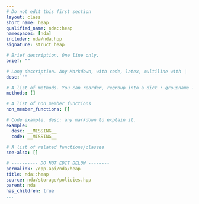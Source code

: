 ```yaml
---
# Do not edit this first section
layout: class
short_name: heap
qualified_name: nda::heap
namespaces: [nda]
includer: nda/nda.hpp
signature: struct heap

# Brief description. One line only.
brief: ""

# Long description. Any Markdown, with code, latex, multiline with |
desc: ""

# A list of methods. You can reorder, regroup into a dict : groupname -> list
methods: []

# A list of non_member_functions
non_member_functions: []

# Code example. desc: any markdown to explain it.
example:
  desc: __MISSING__
  code: __MISSING__

# A list of related functions/classes
see-also: []

# ---------- DO NOT EDIT BELOW --------
permalink: /cpp-api/nda/heap
title: nda::heap
source: nda/storage/policies.hpp
parent: nda
has_children: true
...
```



